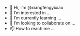 - 👋 Hi, I’m @xiangfengyixiao
- 👀 I’m interested in ...
- 🌱 I’m currently learning ...
- 💞️ I’m looking to collaborate on ...
- 📫 How to reach me ...

<!---
xiangfengyixiao/xiangfengyixiao is a ✨ special ✨ repository because its `README.md` (this file) appears on your GitHub profile.
You can click the Preview link to take a look at your changes.
--->
